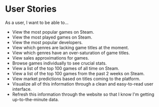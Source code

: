 # User Stories

As a user, I want to be able to...

- View the most popular games on Steam.
- View the most played games on Steam.
- View the most popular developers.
- View which genres are lacking game titles at the moment.
- View which genres have an over-saturation of game titles.
- View sales approximations for games.
- Browse games individually to see crucial stats.
- View a list of the top 100 games of all time on Steam.
- View a list of the top 100 games from the past 2 weeks on Steam.
- View market predictions based on titles coming to the platform.
- Visualize all of this information through a clean and easy-to-read user interface.
- Refresh this information through the website so that I know I'm getting up-to-the-minute data.
